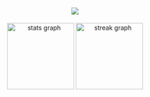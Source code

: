 <h1 align="center">
    <img src="https://readme-typing-svg.herokuapp.com/?color=white=font=Righteous&size=35&center=true&vCenter=true&width=500&height=70&duration=4000&lines=+Bem+Vindo!+;+Sou+o+Felipe+Garcia+;+🤍🤍🤍" />
</h1>



<div align="center">
  <img src="https://github-readme-stats.vercel.app/api?username=Bi4nCaaAaa&hide_title=false&hide_rank=false&show_icons=true&include_all_commits=true&count_private=true&disable_animations=false&theme=react&locale=en&hide_border=false&order=1" height="150" alt="stats graph"  />
  <img src="https://streak-stats.demolab.com?user=Bi4nCaaAaa&locale=en&mode=daily&theme=react&hide_border=false&border_radius=5&order=3" height="150" alt="streak graph"  />
</div>


<div align="center"> 
    
 
</div> 

<div align="center"> 

